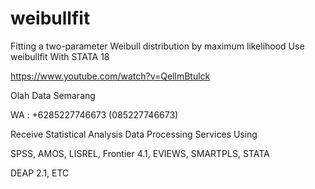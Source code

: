 # weibullfit
Fitting a two-parameter Weibull distribution by maximum likelihood Use weibullfit With STATA 18

https://www.youtube.com/watch?v=QellmBtulck

Olah Data Semarang

WA : +6285227746673 (085227746673)

Receive Statistical Analysis Data Processing Services Using

SPSS, AMOS, LISREL, Frontier 4.1, EVIEWS, SMARTPLS, STATA

DEAP 2.1, ETC

